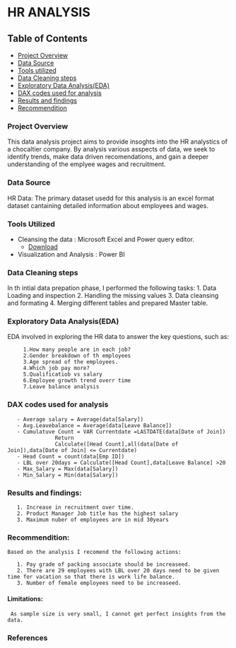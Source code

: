 # HR ANALYSIS

## Table of Contents

   - [Project Overview](#project-overview)
   - [Data Source](#data-source)
   - [Tools utilized](#tools-utilized)
   - [Data Cleaning steps](#data-cleaning-steps)
   - [Exploratory Data Analysis(EDA)](#exploratory-data-analysis(eda))
   - [DAX codes used for analysis](#dax-codes-used-for-analysis)
   - [Results and findings](#results-and-findings)
   - [Recommendition](#recommendition)

### Project Overview
  This data analysis project aims to provide insoghts into the HR analystics of a chocaltier company. By analysis various asspects of data, we seek to identify trends, make data driven recomendations, and gain a deeper understanding of the emplyee wages and recruitment.

### Data Source
HR Data: The primary dataset usedd for this analysis is an excel format dataset cantaining detailed information about employees and wages.

### Tools Utilized

- Cleansing the data : Microsoft Excel and Power query editor.
     - [Download](https://microsoft.com)
- Visualization and Analysis : Power BI

### Data Cleaning steps

In th intial data prepation phase, I performed the following tasks:
     1. Data Loading and inspection
     2. Handling the missing values
     3. Data cleansing and formating
     4. Merging different tables and prepared Master table. 

### Exploratory Data Analysis(EDA)

   EDA involved in exploring the HR data to answer the key questions, such as:

         1.How many people are in each job?
         2.Gender breakdown of th employees
         3.Age spread of the employees.
         4.Which job pay more?
         5.Qualificatiob vs salary
         6.Employee growth trend overr time
         7.Leave balance analysis

  ### DAX codes used for analysis
        
       - Average salary = Average(data[Salary]) 
       - Avg.Leavebalance = Average(data[Leave Balance])
       - Cumulatuve Count = VAR Currentdate =LASTDATE(data[Date of Join])
                   Return
                   Calculate([Head Count],all(data[Date of Join]),data[Date of Join] <= Currentdate)
       - Head Count = count(data[Emp ID])
       - LBL over 20days = Calculate([Head Count],data[Leave Balance] >20
       - Max_Salary = Max(data[Salary])
       - Min_Salary = Min(data[Salary])


  ### Results and findings:

       1. Increase in recruitment over time.
       2. Product Manager Job title has the highest salary
       3. Maximum nuber of employees are in mid 30years

  ### Recommendition:

    Based on the analysis I recomend the following actions:

       1. Pay grade of packing associate should be increaseed.
       2. There are 29 employees with LBL over 20 days need to be given time for vacation so that there is work life balance.
       3. Number of female employees need to be increaseed.


#### Limitations:

     As sample size is very small, I cannot get perfect insights from the data.

### References
  






   
